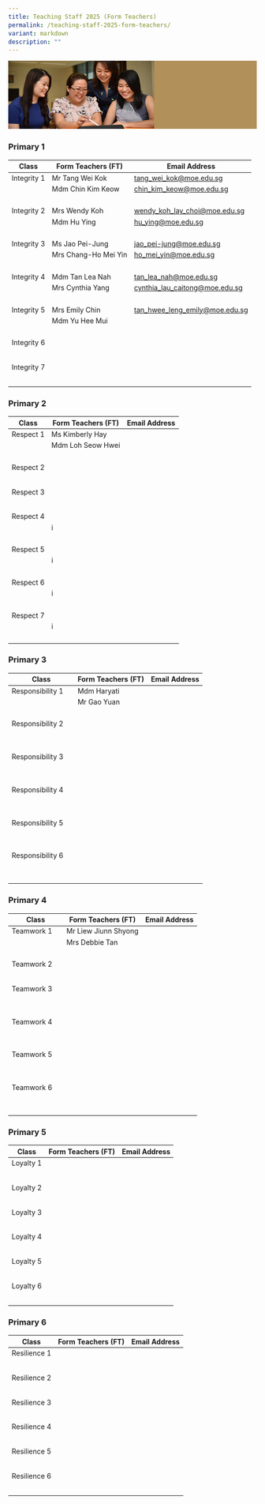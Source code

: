 ```yaml
---
title: Teaching Staff 2025 (Form Teachers)
permalink: /teaching-staff-2025-form-teachers/
variant: markdown
description: ""
---
```

![](/images/Website%20Banners%20Subpage/948x260%20masterhead%20-%20About%20Pei%20Hwa4.jpg)

### Primary 1

| Class | Form Teachers (FT) | Email Address |
| -------- | -------- | -------- |
| Integrity 1     | Mr Tang Wei Kok     | [tang_wei_kok@moe.edu.sg](tang_wei_kok@moe.edu.sg)     |
|     | Mdm Chin Kim Keow    | [chin_kim_keow@moe.edu.sg](chin_kim_keow@moe.edu.sg)  |
| <br> |   |
| Integrity 2     | Mrs Wendy Koh     | [wendy_koh_lay_choi@moe.edu.sg](wendy_koh_lay_choi@moe.edu.sg)     |
|     | Mdm Hu Ying    | [hu_ying@moe.edu.sg](hu_ying@moe.edu.sg)  |
| <br> |   | 
| Integrity 3     | Ms Jao Pei-Jung    | [jao_pei-jung@moe.edu.sg](jao_pei-jung@moe.edu.sg)    |
|     | Mrs Chang-Ho Mei Yin   | [ho_mei_yin@moe.edu.sg](ho_mei_yin@moe.edu.sg)  |
| <br> |   | 
| Integrity 4     | Mdm Tan Lea Nah    | [tan_lea_nah@moe.edu.sg](tan_lea_nah@moe.edu.sg)    |
|     | Mrs Cynthia Yang   | [cynthia_lau_caitong@moe.edu.sg](cynthia_lau_caitong@moe.edu.sg)  |
| <br> |   | 
| Integrity 5     |  Mrs Emily Chin   | [tan_hwee_leng_emily@moe.edu.sg](tan_hwee_leng_emily@moe.edu.sg)    |
|     |  Mdm Yu Hee Mui |   |
| <br> |   | 
| Integrity 6     |     |     |
|     |    |   |
| <br> |   | 
| Integrity 7     |     |     |
|     |    |   |
| <br> |   | 


### Primary 2
| Class | Form Teachers (FT) | Email Address |
| -------- | -------- | -------- |
| Respect 1     | Ms Kimberly Hay    |     |
|     |  Mdm Loh Seow Hwei  |   |
| <br> |   | 
| Respect 2     |     |     |
|     |    |   |
| <br> |   | 
| Respect 3     |     |     |
|     |    |   |
| <br> |   | 
| Respect 4     |     |     |
|     |  i  |   |
| <br> |   | 
| Respect 5     |     |     |
|     |  i  |   |
| <br> |   | 
| Respect 6     |     |     |
|     |  i  |   |
| <br> |   | 
| Respect 7     |     |     |
|     |  i  |   |
| <br> |   | 


### Primary 3
| Class | Form Teachers (FT) | Email Address |
| -------- | -------- | -------- |
| Responsibility 1     | Mdm Haryati    |     |
|     | Mr Gao Yuan   |   |
| <br> |   | 
| Responsibility 2 &nbsp; &nbsp; |  &nbsp;  | &nbsp; &nbsp; |
| &nbsp; &nbsp; | &nbsp; | &nbsp; |
| <br> | &nbsp; |
| Responsibility 3 &nbsp; &nbsp; |  &nbsp;  | &nbsp; &nbsp; |
| &nbsp; &nbsp; | &nbsp; | &nbsp; |
| <br> | &nbsp; |
| Responsibility 4 &nbsp; &nbsp; |  &nbsp;  | &nbsp; &nbsp; |
| &nbsp; &nbsp; | &nbsp; | &nbsp; |
| <br> | &nbsp; |
| Responsibility 5 &nbsp; &nbsp; |  &nbsp;  | &nbsp; &nbsp; |
| &nbsp; &nbsp; | &nbsp; | &nbsp; |
| <br> | &nbsp; |
| Responsibility 6 &nbsp; &nbsp; |  &nbsp;  | &nbsp; &nbsp; |
| &nbsp; &nbsp; | &nbsp; | &nbsp; |
| <br> | &nbsp; |

### Primary 4
| Class | Form Teachers (FT) | Email Address |
| -------- | -------- | -------- |
| Teamwork 1     | Mr Liew Jiunn Shyong     |     |
|     |  Mrs Debbie Tan  |   |
| <br> |   | 
| Teamwork 2     |      |     |
|     |   |   |
| <br> |   | 
| Teamwork 3 &nbsp; &nbsp; | &nbsp; &nbsp;  | &nbsp; &nbsp; |
| &nbsp; &nbsp; | &nbsp; | &nbsp; |
| <br> | &nbsp; |
| Teamwork 4 &nbsp; &nbsp; | &nbsp; &nbsp;  | &nbsp; &nbsp; |
| &nbsp; &nbsp; | &nbsp; | &nbsp; |
| <br> | &nbsp; |
| Teamwork 5&nbsp; &nbsp; | &nbsp; &nbsp;  | &nbsp; &nbsp; |
| &nbsp; &nbsp; | &nbsp; | &nbsp; |
| <br> | &nbsp; |
| Teamwork 6&nbsp; &nbsp; | &nbsp; &nbsp;  | &nbsp; &nbsp; |
| &nbsp; &nbsp; | &nbsp; | &nbsp; |
| <br> | &nbsp; |

### Primary 5
| Class | Form Teachers (FT) | Email Address |
| -------- | -------- | -------- |
| Loyalty 1     |     |     |
|     |    |   |
| <br> |   | 
| Loyalty 2    |     |     |
|     |    |   |
| <br> |   | 
| Loyalty 3     |     |     |
|     |    |   |
| <br> |   | 
| Loyalty 4    |     |     |
|     |    |   |
| <br> |   | 
| Loyalty 5     |     |     |
|     |    |   |
| <br> |   | 
| Loyalty 6     |     |     |
|     |    |   |
| <br> |   | 


### Primary 6
| Class | Form Teachers (FT) | Email Address |
| -------- | -------- | -------- |
| Resilience 1     |     |     |
|     |    |   |
| <br> |   |
| Resilience 2     |     |     |
|     |    |   |
| <br> |   |
| Resilience 3     |     |     |
|     |    |   |
| <br> |   |
| Resilience 4     |     |     |
|     |    |   |
| <br> |   |
| Resilience 5     |     |     |
|     |    |   |
| <br> |   |
| Resilience 6     |     |     |
|     |    |   |
| <br> |   |